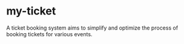 # my-ticket
A ticket booking system aims to simplify and optimize the process of booking tickets for various events.
